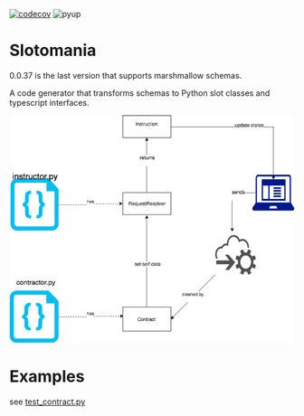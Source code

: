 [![codecov](https://codecov.io/gh/conanfanli/slotomania/branch/master/graph/badge.svg)](https://codecov.io/gh/conanfanli/slotomania)
![pyup](https://pyup.io/repos/github/conanfanli/slotomania/shield.svg)


# Slotomania
0.0.37 is the last version that supports marshmallow schemas.

A code generator that transforms schemas to Python slot classes and typescript interfaces.

![Architecture](./docs/sloto_architecture.png)


# Examples
see [test_contract.py](slotomania/tests/test_contract.py)

